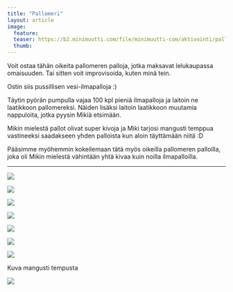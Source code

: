```yaml
---
title: "Pallomeri"
layout: article
image:
  feature:
  teaser: https://b2.minimuutti.com/file/minimuutti-com/aktivointi/pallomeri/DSC39275-245px.jpg
  thumb:
---
```


Voit ostaa tähän oikeita pallomeren palloja, jotka maksavat lelukaupassa omaisuuden. Tai sitten voit improvisoida, kuten minä tein.

Ostin siis pussillisen vesi-ilmapalloja :)

Täytin pyörän pumpulla vajaa 100 kpl pieniä ilmapalloja ja laitoin ne laatikkoon pallomereksi. Näiden lisäksi laitoin laatikkoon muutamia nappuloita, jotka pyysin Mikiä etsimään.

Mikin mielestä pallot olivat super kivoja ja Miki tarjosi mangusti temppua vastineeksi saadakseen yhden palloista kun aloin täyttämään niitä :D

Pääsimme myöhemmin kokeilemaan tätä myös oikeilla pallomeren palloilla, joka oli Mikin mielestä vähintään yhtä kivaa kuin noilla ilmapalloilla.

---

[![](https://b2.minimuutti.com/file/minimuutti-com/aktivointi/pallomeri/DSC39227-800px.jpg)](https://dl.dropboxusercontent.com/sh/ea1wtnz7z734o12/AAANbbGxyVYaoDk1inuzH2pza/aktivointi/pallomeri/DSC39227.jpg)

[![](https://b2.minimuutti.com/file/minimuutti-com/aktivointi/pallomeri/DSC39252-800px.jpg)](https://dl.dropboxusercontent.com/sh/ea1wtnz7z734o12/AACHcP8AcDMsR6Vhyvq_narTa/aktivointi/pallomeri/DSC39252.jpg)

[![](https://b2.minimuutti.com/file/minimuutti-com/aktivointi/pallomeri/DSC39278-800px.jpg)](https://dl.dropboxusercontent.com/sh/ea1wtnz7z734o12/AAASVcy-eQj5MgfOHjpbZ2gAa/aktivointi/pallomeri/DSC39278.jpg)

[![](https://b2.minimuutti.com/file/minimuutti-com/aktivointi/pallomeri/DSC39275-800px.jpg)](https://dl.dropboxusercontent.com/sh/ea1wtnz7z734o12/AAARWvQQ0QEdPioRXl0tG6p9a/aktivointi/pallomeri/DSC39275.jpg)

[![](https://b2.minimuutti.com/file/minimuutti-com/aktivointi/pallomeri/DSC39274-800px.jpg)](https://dl.dropboxusercontent.com/sh/ea1wtnz7z734o12/AABaLTICM3O6zqsNA4V3QeTia/aktivointi/pallomeri/DSC39274.jpg)

[![](https://b2.minimuutti.com/file/minimuutti-com/aktivointi/pallomeri/DS01899-800px.jpg)](https://dl.dropboxusercontent.com/sh/ea1wtnz7z734o12/AAD6CbYKK85YfyxaS7wVvXH8a/aktivointi/pallomeri/DS01899.jpg)

[![](https://b2.minimuutti.com/file/minimuutti-com/aktivointi/pallomeri/DS01881-800px.jpg)](https://dl.dropboxusercontent.com/sh/ea1wtnz7z734o12/AABW9hIYgNsETcC3mm9Ho30Xa/aktivointi/pallomeri/DS01881.jpg)

Kuva mangusti tempusta

[![](https://b2.minimuutti.com/file/minimuutti-com/temput/1/DSC31982-800px.jpg)](https://dl.dropboxusercontent.com/sh/ea1wtnz7z734o12/AABVqTJ74mwYCzE_Ge775XZta/temput/1/DSC31982.jpg)
